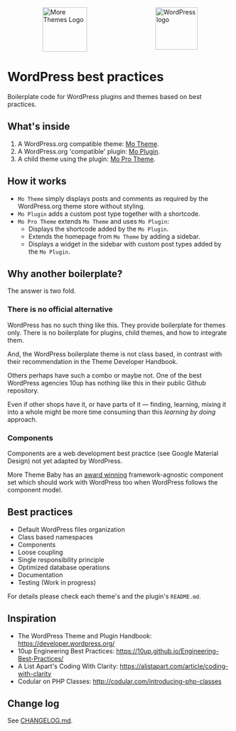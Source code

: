 <div style="width:100%;display:flex;justify-content:space-around;alig-items:center;">
<img align="right" src="https://morethemes.baby/wp-content/uploads/2018/02/morethemesbaby-logo-transparent.png" title="More Themes Logo" width="100" height="100">
<img align="right" src="https://s.w.org/style/images/about/WordPress-logotype-simplified.png" title="WordPress logo" width="95" height="95">
</div>

# WordPress best practices

Boilerplate code for WordPress plugins and themes based on best practices.

## What's inside

1. A WordPress.org compatible theme: [Mo Theme](wp-content/themes/mo-theme).
2. A WordPress.org 'compatible' plugin: [Mo Plugin](wp-content/plugins/mo-plugin).
3. A child theme using the plugin: [Mo Pro Theme](wp-content/themes/mo-pro-theme).

## How it works

* `Mo Theme` simply displays posts and comments as required by the WordPress.org theme store without styling.
* `Mo Plugin` adds a custom post type together with a shortcode.
* `Mo Pro Theme` extends `Mo Theme` and uses `Mo Plugin`:
	* Displays the shortcode added by the `Mo Plugin`.
	* Extends the homepage from `Mo Theme` by adding a sidebar.
	* Displays a widget in the sidebar with custom post types added by the `Mo Plugin`.

## Why another boilerplate?

The answer is two fold.

### There is no official alternative

WordPress has no such thing like this. They provide boilerplate for themes only. There is no boilerplate for plugins, child themes, and how to integrate them. 

And, the WordPress boilerplate theme is not class based, in contrast with their recommendation in the Theme Developer Handbook.

Others perhaps have such a combo or maybe not. One of the best WordPress agencies 10up has nothing like this in their public Github repository.

Even if other shops have it, or have parts of it &mdash; finding, learning, mixing it into a whole might be more time consuming than this *learning by doing* approach.

### Components

Components are a web development best practice (see Google Material Design) not yet adapted by WordPress.

More Theme Baby has an [award winning](http://brutalistwebsites.com/metamn.io_gust/) framework-agnostic component set  which should work with WordPress too when WordPress follows the component model.

## Best practices

* Default WordPress files organization
* Class based namespaces
* Components
* Loose coupling
* Single responsibility principle
* Optimized database operations
* Documentation
* Testing (Work in progress)

For details please check each theme's and the plugin's `README.md`.

## Inspiration

* The WordPress Theme and Plugin Handbook: https://developer.wordpress.org/
* 10up Engineering Best Practices: https://10up.github.io/Engineering-Best-Practices/
* A List Apart's Coding With Clarity: https://alistapart.com/article/coding-with-clarity
* Codular on PHP Classes: http://codular.com/introducing-php-classes

## Change log

See [CHANGELOG.md](CHANGELOG.md).